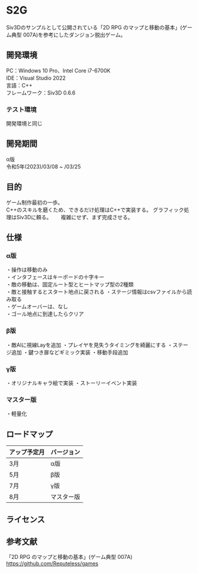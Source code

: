 # S2G
Siv3Dのサンプルとして公開されている「2D RPG のマップと移動の基本」(ゲーム典型 007A)を参考にしたダンジョン脱出ゲーム。

## 開発環境
PC：Windows 10 Pro、Intel Core i7-6700K  
IDE：Visual Studio 2022  
言語：C++  
フレームワーク：Siv3D 0.6.6
### テスト環境
開発環境と同じ

## 開発期間
α版  
令和5年(2023)/03/08 ~ /03/25

## 目的
ゲーム制作最初の一歩。  
C++のスキルを磨くため、できるだけ処理はC++で実装する。 
グラフィック処理はSiv3Dに頼る。　　
複雑にせず、まず完成させる。

## 仕様
### α版
・操作は移動のみ  
・インタフェースはキーボードの十字キー  
・敵の移動は、固定ルート型とヒートマップ型の2種類  
・敵と接触するとスタート地点に戻される
・ステージ情報はcsvファイルから読み取る  
・ゲームオーバーは、なし  
・ゴール地点に到達したらクリア

### β版
・敵AIに視線Layを追加
・プレイヤを見失うタイミングを綺麗にする
・ステージ追加
・鍵つき扉などギミック実装
・移動手段追加

### γ版
・オリジナルキャラ絵で実装
・ストーリーイベント実装

### マスター版
・軽量化

## ロードマップ
| アップ予定月 | バージョン |  
----|----  
| 3月 | α版 |  
| 5月 | β版 |  
| 7月 | γ版 |  
| 8月 | マスター版 |  

## ライセンス

## 参考文献
「2D RPG のマップと移動の基本」(ゲーム典型 007A)
https://github.com/Reputeless/games
